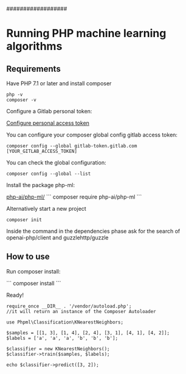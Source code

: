 ##################

<h1>Running PHP machine learning algorithms</h1>

<h2>Requirements</h2>

<p> Have PHP 7.1 or later and install composer</p>

```
php -v
composer -v
```

<p> Configure a Gitlab personal token:</p>

<a href="https://gitlab.com/-/profile/personal_access_tokens"  target="_blank">Configure personal access token</a>

<p>You can configure your composer global config gitlab access token:</p>

```
composer config --global gitlab-token.gitlab.com [YOUR_GITLAB_ACCESS_TOKEN]
```

<p>You can check the global configuration:</p>

```
composer config --global --list
```

<p>Install the package php-ml:</p>
<a href="https://gitlab.com/php-ai/php-ml" target="_blank">php-ai/php-ml/</a>
```
composer require php-ai/php-ml
```

<p>Alternatively start a new project</p>

```
composer init
```
<p>Inside the command in the dependencies phase ask for the search of openai-php/client and guzzlehttp/guzzle </p>

<h2>How to use</h2>

<p>Run composer install:</p>
```
composer install
```
<p>Ready!</p>

```
require_once __DIR__ . '/vendor/autoload.php';
//it will return an instance of the Composer Autoloader

use Phpml\Classification\KNearestNeighbors;

$samples = [[1, 3], [1, 4], [2, 4], [3, 1], [4, 1], [4, 2]];
$labels = ['a', 'a', 'a', 'b', 'b', 'b'];

$classifier = new KNearestNeighbors();
$classifier->train($samples, $labels);

echo $classifier->predict([3, 2]);

```
<p></p>